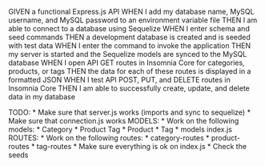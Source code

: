 GIVEN a functional Express.js API
WHEN I add my database name, MySQL username, and MySQL password to an environment variable file
THEN I am able to connect to a database using Sequelize
WHEN I enter schema and seed commands
THEN a development database is created and is seeded with test data
WHEN I enter the command to invoke the application
THEN my server is started and the Sequelize models are synced to the MySQL database
WHEN I open API GET routes in Insomnia Core for categories, products, or tags
THEN the data for each of these routes is displayed in a formatted JSON
WHEN I test API POST, PUT, and DELETE routes in Insomnia Core
THEN I am able to successfully create, update, and delete data in my database

TODO: 
    * Make sure that server.js works (imports and sync to sequelize)
    * Make sure that connection.js works
    MODELS:
        * Work on the following models:
            * Category
            * Product Tag
            * Product
            * Tag
        * models index.js
    ROUTES:
        * Work on the following routes:
            * category-routes
            * product-routes
            * tag-routes
        * Make sure everything is ok on index.js
    * Check the seeds
